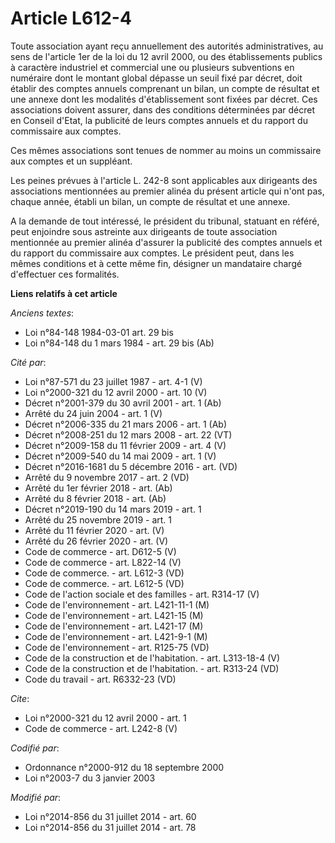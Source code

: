 # Article L612-4

Toute association ayant reçu annuellement des autorités administratives, au sens de l'article 1er de la loi du 12 avril 2000,
ou des établissements publics à caractère industriel et commercial une ou plusieurs subventions en numéraire dont le montant
global dépasse un seuil fixé par décret, doit établir des comptes annuels comprenant un bilan, un compte de résultat et une
annexe dont les modalités d'établissement sont fixées par décret. Ces associations doivent assurer, dans des conditions
déterminées par décret en Conseil d'Etat, la publicité de leurs comptes annuels et du rapport du commissaire aux comptes. 

Ces mêmes associations sont tenues de nommer au moins un commissaire aux comptes et un suppléant. 

Les peines prévues à l'article L. 242-8 sont applicables aux dirigeants des associations mentionnées au premier alinéa du
présent article qui n'ont pas, chaque année, établi un bilan, un compte de résultat et une annexe. 

A la demande de tout intéressé, le président du tribunal, statuant en référé, peut enjoindre sous astreinte aux dirigeants de
toute association mentionnée au premier alinéa d'assurer la publicité des comptes annuels et du rapport du commissaire aux
comptes. Le président peut, dans les mêmes conditions et à cette même fin, désigner un mandataire chargé d'effectuer ces
formalités.

**Liens relatifs à cet article**

_Anciens textes_:

  - Loi n°84-148 1984-03-01 art. 29 bis
  - Loi n°84-148 du 1 mars 1984 - art. 29 bis (Ab)

_Cité par_:

  - Loi n°87-571 du 23 juillet 1987 - art. 4-1 (V)
  - Loi n°2000-321 du 12 avril 2000 - art. 10 (V)
  - Décret n°2001-379 du 30 avril 2001 - art. 1 (Ab)
  - Arrêté du 24 juin 2004 - art. 1 (V)
  - Décret n°2006-335 du 21 mars 2006 - art. 1 (Ab)
  - Décret n°2008-251 du 12 mars 2008 - art. 22 (VT)
  - Décret n°2009-158 du 11 février 2009 - art. 4 (V)
  - Décret n°2009-540 du 14 mai 2009 - art. 1 (V)
  - Décret n°2016-1681 du 5 décembre 2016 - art. (VD)
  - Arrêté du 9 novembre 2017 - art. 2 (VD)
  - Arrêté du 1er février 2018 - art. (Ab)
  - Arrêté du 8 février 2018 - art. (Ab)
  - Décret n°2019-190 du 14 mars 2019 - art. 1
  - Arrêté du 25 novembre 2019 - art. 1
  - Arrêté du 11 février 2020 - art. (V)
  - Arrêté du 26 février 2020 - art. (V)
  - Code de commerce - art. D612-5 (V)
  - Code de commerce - art. L822-14 (V)
  - Code de commerce. - art. L612-3 (VD)
  - Code de commerce. - art. L612-5 (VD)
  - Code de l'action sociale et des familles - art. R314-17 (V)
  - Code de l'environnement - art. L421-11-1 (M)
  - Code de l'environnement - art. L421-15 (M)
  - Code de l'environnement - art. L421-17 (M)
  - Code de l'environnement - art. L421-9-1 (M)
  - Code de l'environnement - art. R125-75 (VD)
  - Code de la construction et de l'habitation. - art. L313-18-4 (V)
  - Code de la construction et de l'habitation. - art. R313-24 (VD)
  - Code du travail - art. R6332-23 (VD)

_Cite_:

  - Loi n°2000-321 du 12 avril 2000 - art. 1
  - Code de commerce - art. L242-8 (V)

_Codifié par_:

  - Ordonnance n°2000-912 du 18 septembre 2000
  - Loi n°2003-7 du 3 janvier 2003

_Modifié par_:

  - Loi n°2014-856 du 31 juillet 2014 - art. 60
  - Loi n°2014-856 du 31 juillet 2014 - art. 78

